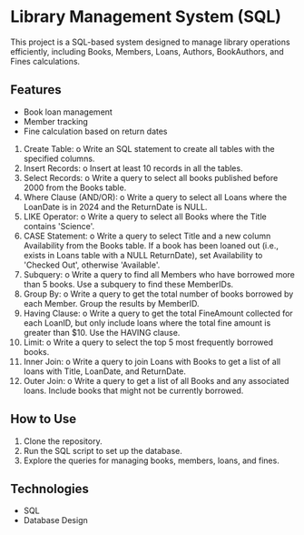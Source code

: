 # Library Management System (SQL)
This project is a SQL-based system designed to manage library operations efficiently, including  Books, Members, Loans, Authors, BookAuthors, and Fines calculations.

## Features
- Book loan management
- Member tracking
- Fine calculation based on return dates

  
1. Create Table:
o Write an SQL statement to create all tables with the specified columns.
2. Insert Records:
o Insert at least 10 records in all the tables.
3. Select Records:
o Write a query to select all books published before 2000 from the Books table.
4. Where Clause (AND/OR):
o Write a query to select all Loans where the LoanDate is in 2024 and the ReturnDate 
is NULL.
5. LIKE Operator:
o Write a query to select all Books where the Title contains 'Science'.
6. CASE Statement:
o Write a query to select Title and a new column Availability from the Books table. If a 
book has been loaned out (i.e., exists in Loans table with a NULL ReturnDate), set 
Availability to 'Checked Out', otherwise 'Available'.
7. Subquery:
o Write a query to find all Members who have borrowed more than 5 books. Use a 
subquery to find these MemberIDs.
8. Group By:
o Write a query to get the total number of books borrowed by each Member. Group 
the results by MemberID.
9. Having Clause:
o Write a query to get the total FineAmount collected for each LoanID, but only 
include loans where the total fine amount is greater than $10. Use the HAVING 
clause.
10. Limit:
o Write a query to select the top 5 most frequently borrowed books.
11. Inner Join:
o Write a query to join Loans with Books to get a list of all loans with Title, LoanDate, 
and ReturnDate.
12. Outer Join:
o Write a query to get a list of all Books and any associated loans. Include books that 
might not be currently borrowed.


## How to Use
1. Clone the repository.
2. Run the SQL script to set up the database.
3. Explore the queries for managing books, members, loans, and fines.

## Technologies
- SQL
- Database Design


